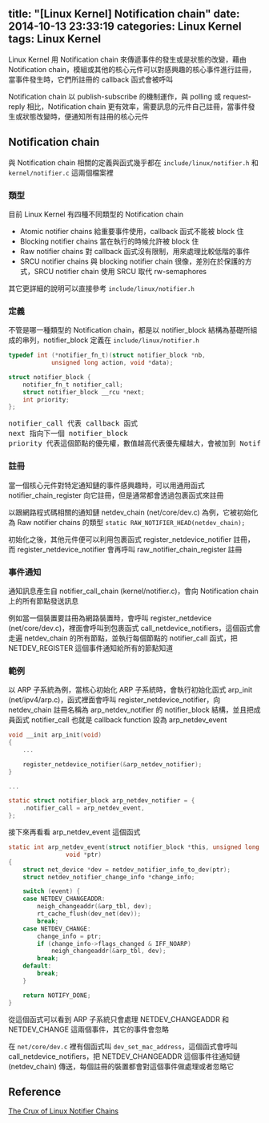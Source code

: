 title: "[Linux Kernel] Notification chain"
date: 2014-10-13 23:33:19
categories: Linux Kernel
tags: Linux Kernel
---
Linux Kernel 用 Notification chain 來傳遞事件的發生或是狀態的改變，藉由 Notification chain，模組或其他的核心元件可以對感興趣的核心事件進行註冊，當事件發生時，它們所註冊的 callback 函式會被呼叫

Notification chain 以 publish-subscribe 的機制運作，與 polling 或 request-reply 相比，Notification chain 更有效率，需要訊息的元件自己註冊，當事件發生或狀態改變時，便通知所有註冊的核心元件

## Notification chain

與 Notification chain 相關的定義與函式幾乎都在 `include/linux/notifier.h` 和 `kernel/notifier.c` 這兩個檔案裡

### 類型

目前 Linux Kernel 有四種不同類型的 Notification chain

* Atomic notifier chains
給重要事件使用，callback 函式不能被 block 住
* Blocking notifier chains
當在執行的時候允許被 block 住
* Raw notifier chains
對 callback 函式沒有限制，用來處理比較低階的事件
* SRCU notifier chains
與 blocking notifier chain 很像，差別在於保護的方式，SRCU notifier chain 使用 SRCU 取代 rw-semaphores

其它更詳細的說明可以直接參考 `include/linux/notifier.h`

### 定義

不管是哪一種類型的 Notification chain，都是以 notifier_block 結構為基礎所組成的串列，notifier_block 定義在 `include/linux/notifier.h`

``` c include/linux/notifier.h
typedef int (*notifier_fn_t)(struct notifier_block *nb,
            unsigned long action, void *data);

struct notifier_block {
    notifier_fn_t notifier_call;
    struct notifier_block __rcu *next;
    int priority;
};
```

<pre>
notifier_call 代表 callback 函式
next 指向下一個 notifier_block
priority 代表這個節點的優先權，數值越高代表優先權越大，會被加到 Notification chain 的前端，因此核心有事件發生時，會比較快被執行
</pre>

### 註冊

當一個核心元件對特定通知鏈的事件感興趣時，可以用通用函式 notifier_chain_register 向它註冊，但是通常都會透過包裹函式來註冊

以跟網路程式碼相關的通知鏈 netdev_chain (net/core/dev.c) 為例，它被初始化為 Raw notifier chains 的類型
`static RAW_NOTIFIER_HEAD(netdev_chain);`

初始化之後，其他元件便可以利用包裹函式 register_netdevice_notifier 註冊，而 register_netdevice_notifier 會再呼叫 raw_notifier_chain_register 註冊

### 事件通知

通知訊息產生自 notifier_call_chain (kernel/notifier.c)，會向 Notification chain 上的所有節點發送訊息

例如當一個裝置要註冊為網路裝置時，會呼叫 register_netdevice (net/core/dev.c)，裡面會呼叫到包裹函式 call_netdevice_notifiers，這個函式會走遍 netdev_chain 的所有節點，並執行每個節點的 notifier_call 函式，把 NETDEV_REGISTER 這個事件通知給所有的節點知道

### 範例

以 ARP 子系統為例，當核心初始化 ARP 子系統時，會執行初始化函式 arp_init (net/ipv4/arp.c)，函式裡面會呼叫 register_netdevice_notifier，向 netdev_chain 註冊名稱為 arp_netdev_notifier 的 notifier_block 結構，並且把成員函式 notifier_call 也就是 callback function 設為 arp_netdev_event

``` c net/ipv4/arp.c
void __init arp_init(void)
{
    ...

    register_netdevice_notifier(&arp_netdev_notifier);
}

...

static struct notifier_block arp_netdev_notifier = {
    .notifier_call = arp_netdev_event,
};
```

接下來再看看 arp_netdev_event 這個函式

``` c net/ipv4/arp.c
static int arp_netdev_event(struct notifier_block *this, unsigned long event,
                void *ptr)
{
    struct net_device *dev = netdev_notifier_info_to_dev(ptr);
    struct netdev_notifier_change_info *change_info;

    switch (event) {
    case NETDEV_CHANGEADDR:
        neigh_changeaddr(&arp_tbl, dev);
        rt_cache_flush(dev_net(dev));
        break;
    case NETDEV_CHANGE:
        change_info = ptr;
        if (change_info->flags_changed & IFF_NOARP)
            neigh_changeaddr(&arp_tbl, dev);
        break;
    default:
        break;
    }

    return NOTIFY_DONE;
}
```

從這個函式可以看到 ARP 子系統只會處理 NETDEV_CHANGEADDR 和 NETDEV_CHANGE 這兩個事件，其它的事件會忽略

在 `net/core/dev.c` 裡有個函式叫 `dev_set_mac_address`，這個函式會呼叫call_netdevice_notifiers，把 NETDEV_CHANGEADDR 這個事件往通知鏈 (netdev_chain) 傳送，每個註冊的裝置都會對這個事件做處理或者忽略它

## Reference
[The Crux of Linux Notifier Chains](http://www.opensourceforu.com/2009/01/the-crux-of-linux-notifier-chains/)
